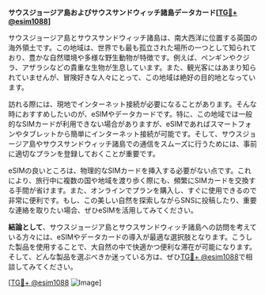 **サウスジョージア島およびサウスサンドウィッチ諸島データカード[[TG💪+ @esim1088](https://t.me/s/esim1088)]**

サウスジョージア島とサウスサンドウィッチ諸島は、南大西洋に位置する英国の海外領土です。この地域は、世界でも最も孤立された場所の一つとして知られており、豊かな自然環境や多様な野生動物が特徴です。例えば、ペンギンやクジラ、アザラシなどの貴重な生物が生息しています。また、観光客にはあまり知られていませんが、冒険好きな人々にとって、この地域は絶好の目的地となっています。

訪れる際には、現地でインターネット接続が必要になることがあります。そんな時におすすめしたいのが、eSIMやデータカードです。特に、この地域では一般的なSIMカードが利用できない場合がありますが、eSIMであればスマートフォンやタブレットから簡単にインターネット接続が可能です。そして、サウスジョージア島やサウスサンドウィッチ諸島での通信をスムーズに行うためには、事前に適切なプランを登録しておくことが重要です。

eSIMの良いところは、物理的なSIMカードを挿入する必要がない点です。これにより、旅行中に複数の国や地域を渡り歩く際にも、頻繁にSIMカードを交換する手間が省けます。また、オンラインでプランを購入し、すぐに使用できるので非常に便利です。もし、この美しい自然を探索しながらSNSに投稿したり、重要な連絡を取りたい場合、ぜひeSIMを活用してみてください。

**結論として**、サウスジョージア島とサウスサンドウィッチ諸島への訪問を考えている方々には、eSIMやデータカードの導入が最適な選択肢となります。こうした製品を使用することで、大自然の中で快適かつ便利な滞在が可能になります。そして、どんな製品を選ぶべきか迷っている方は、ぜひ[TG💪+ @esim1088](https://t.me/s/esim1088)で相談してみてください。

[[TG💪+ @esim1088](https://t.me/s/esim1088) ![Image](https://i.postimg.cc/Y0z9fWf4/image.png)]